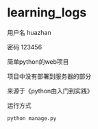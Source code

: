 # learning_logs

用户名 huazhan

密码  123456

简单python的web项目

项目中没有部署到服务器的部分

来源于《python由入门到实践》

运行方式

```python
python manage.py
```
